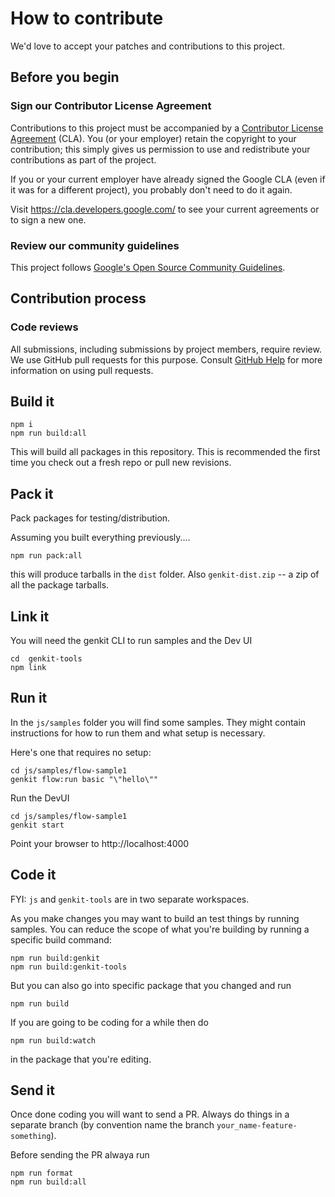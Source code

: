 # How to contribute

We'd love to accept your patches and contributions to this project.

## Before you begin

### Sign our Contributor License Agreement

Contributions to this project must be accompanied by a
[Contributor License Agreement](https://cla.developers.google.com/about) (CLA).
You (or your employer) retain the copyright to your contribution; this simply
gives us permission to use and redistribute your contributions as part of the
project.

If you or your current employer have already signed the Google CLA (even if it
was for a different project), you probably don't need to do it again.

Visit <https://cla.developers.google.com/> to see your current agreements or to
sign a new one.

### Review our community guidelines

This project follows
[Google's Open Source Community Guidelines](https://opensource.google/conduct/).

## Contribution process

### Code reviews

All submissions, including submissions by project members, require review. We
use GitHub pull requests for this purpose. Consult
[GitHub Help](https://help.github.com/articles/about-pull-requests/) for more
information on using pull requests.

## Build it

```
npm i
npm run build:all
```

This will build all packages in this repository. This is recommended the first time you check out a fresh repo or pull new revisions.

## Pack it

Pack packages for testing/distribution.

Assuming you built everything previously....

```
npm run pack:all
```

this will produce tarballs in the `dist` folder. Also `genkit-dist.zip` -- a zip of all the package tarballs.

## Link it

You will need the genkit CLI to run samples and the Dev UI

```
cd  genkit-tools
npm link
```

## Run it

In the `js/samples` folder you will find some samples. They might contain instructions for how to run them and what setup is necessary.

Here's one that requires no setup:

```
cd js/samples/flow-sample1
genkit flow:run basic "\"hello\""
```

Run the DevUI

```
cd js/samples/flow-sample1
genkit start
```

Point your browser to http://localhost:4000

## Code it

FYI: `js` and `genkit-tools` are in two separate workspaces.

As you make changes you may want to build an test things by running samples.
You can reduce the scope of what you're building by running a specific build command:

```
npm run build:genkit 
npm run build:genkit-tools
```

But you can also go into specific package that you changed and run

```
npm run build
```

If you are going to be coding for a while then do

```
npm run build:watch
```

in the package that you're editing.

## Send it

Once done coding you will want to send a PR. Always do things in a separate branch (by convention name the branch `your_name-feature-something`).

Before sending the PR alwaya run

```
npm run format
npm run build:all
```


